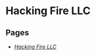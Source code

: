 # Hacking Fire LLC

## Pages
* [*Hacking* *Fire* *LLC*](../../memory/3105d625-ff45-4a9b-b6a2-7ad8da655882.md)
